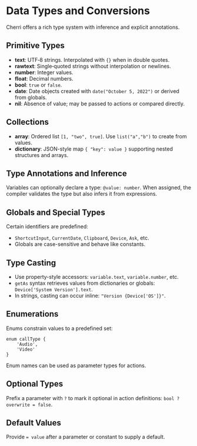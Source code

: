 # Data Types and Conversions

Cherri offers a rich type system with inference and explicit annotations.

## Primitive Types
- **text**: UTF‑8 strings. Interpolated with `{}` when in double quotes.
- **rawtext**: Single‑quoted strings without interpolation or newlines.
- **number**: Integer values.
- **float**: Decimal numbers.
- **bool**: `true` or `false`.
- **date**: Date objects created with `date("October 5, 2022")` or derived from globals.
- **nil**: Absence of value; may be passed to actions or compared directly.

## Collections
- **array**: Ordered list `[1, "two", true]`. Use `list("a","b")` to create from values.
- **dictionary**: JSON-style map `{ "key": value }` supporting nested structures and arrays.

## Type Annotations and Inference
Variables can optionally declare a type: `@value: number`. When assigned, the compiler validates the type but also infers it from expressions.

## Globals and Special Types
Certain identifiers are predefined:
- `ShortcutInput`, `CurrentDate`, `Clipboard`, `Device`, `Ask`, etc.
- Globals are case-sensitive and behave like constants.

## Type Casting
- Use property-style accessors: `variable.text`, `variable.number`, etc.
- `getAs` syntax retrieves values from dictionaries or globals: `Device['System Version'].text`.
- In strings, casting can occur inline: `"Version {Device['OS']}"`.

## Enumerations
Enums constrain values to a predefined set:
```
enum callType {
    'Audio',
    'Video'
}
```
Enum names can be used as parameter types for actions.

## Optional Types
Prefix a parameter with `?` to mark it optional in action definitions: `bool ?overwrite = false`.

## Default Values
Provide `= value` after a parameter or constant to supply a default.
